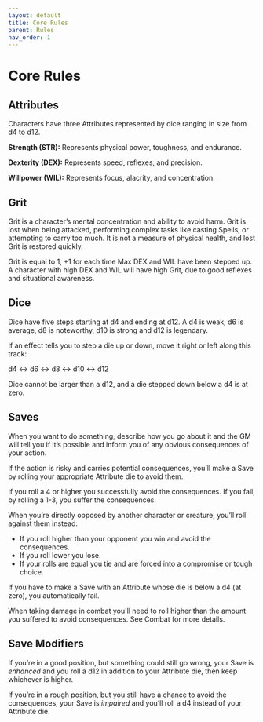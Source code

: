 ```yaml
---
layout: default
title: Core Rules
parent: Rules
nav_order: 1
---
```


# Core Rules

## Attributes

Characters have three Attributes represented by dice ranging in size from d4 to d12. 

**Strength (STR):** Represents physical power, toughness, and endurance.

**Dexterity (DEX):** Represents speed, reflexes, and precision.

**Willpower (WIL):** Represents focus, alacrity, and concentration.

## Grit

Grit is a character’s mental concentration and ability to avoid harm. Grit is lost when being attacked, performing complex tasks like casting Spells, or attempting to carry too much. It is not a measure of physical health, and lost Grit is restored quickly.

Grit is equal to 1, +1 for each time Max DEX and WIL have been stepped up. A character with high DEX and WIL will have high Grit, due to good reflexes and situational awareness.

## Dice

Dice have five steps starting at d4 and ending at d12. A d4 is weak, d6 is average, d8 is noteworthy, d10 is strong and d12 is legendary.

If an effect tells you to step a die up or down, move it right or left along this track:

d4 ↔ d6 ↔ d8 ↔ d10 ↔ d12

Dice cannot be larger than a d12, and a die stepped down below a d4 is at zero.


## Saves

When you want to do something, describe how you go about it and the GM will tell you if it’s possible and inform you of any obvious consequences of your action.

If the action is risky and carries potential consequences, you’ll make a Save by rolling your appropriate Attribute die to avoid them. 

If you roll a 4 or higher you successfully avoid the consequences. If you fail, by rolling a 1-3, you suffer the consequences.

When you’re directly opposed by another character or creature, you’ll roll against them instead.

 * If you roll higher than your opponent you win and avoid the consequences.
 * If you roll lower you lose.
 * If your rolls are equal you tie and are forced into a compromise or tough choice.

If you have to make a Save with an Attribute whose die is below a d4 (at zero), you automatically fail.

When taking damage in combat you'll need to roll higher than the amount you suffered to avoid consequences. See Combat for more details.

## Save Modifiers

If you’re in a good position, but something could still go wrong, your Save is *enhanced* and you roll a d12 in addition to your Attribute die, then keep whichever is higher.

If you’re in a rough position, but you still have a chance to avoid the consequences, your Save is *impaired* and you’ll roll a d4 instead of your Attribute die.